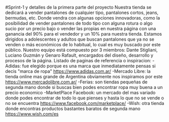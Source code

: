 #Sprint-1 y detalles de la primera parte del proyecto
Nuestra tienda se dedicará a vender pantalones de cualquier tipo, pantalones cortos, jeans, bermudas, etc. Donde vendra con algunas opciones innovadoras, como la posibilidad de vender pantalones de todo tipo con alguna rotura o algo sucio por un precio bajo o vender las propias en nuestra página con una ganancia del 90% para el vendedor y un 10% para nuestra tienda. Estamos dirigidos a adolescentes y adultos que buscan pantalones que ya no se venden o  más económicos de lo habitual, lo cual es muy buscado por este público. Nuestro equipo está compuesto por 3 miembros: Dante Stigliani, Luciano Guzmán y Genaro Rafault, encargados del diseño, desarrollo y procesos de la página.
Listado de paginas de referencia o inspiracion:
-Adidas: fue elegido porque es una marca que inmediatamente pensas si decis "marca de ropa"
https://www.adidas.com.ar/
-Mercado Libre: la tienda online mas grande de Argentina obviamente nos inspiramos por este
https://www.mercadolibre.com.ar/
-Ferias: son tiendas pequeñas de segunda mano donde si buscas bien podes encontrar ropa muy buena a un precio economico
-MarketPlace Facebook: un mercado del mas variado donde podes encontrar de todo lo que pienses y hasta lo que no se vende o no se encuentra
https://www.facebook.com/marketplace/
-Wish: otra tienda donde encontras productos bastantes baratos de segunda mano
https://www.wish.com/es
